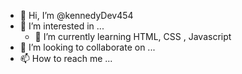 - 👋 Hi, I’m @kennedyDev454
- 👀 I’m interested in ...      
  - 🌱 I’m currently learning  HTML, CSS , Javascript
- 💞️ I’m looking to collaborate on ...
- 📫 How to reach me ...

<!---
kennedyDev454/kennedyDev454 is a ✨ special ✨ repository because its `README.md` (this file) appears on your GitHub profile.
You can click the Preview link to take a look at your changes.
--->
